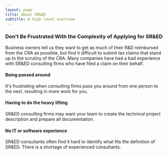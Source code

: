 ```yaml
---
layout: page
title: About SR&ED
subtitle: A high level overview
---
```



### Don’t Be Frustrated With the Complexity of Applying for SR&ED

Business owners tell us they want to get as much of their R&D reimbursed from the CRA as possible, but find it difficult to submit tax claims that stand up to the scrutiny of the CRA. Many companies have had a bad experience with SR&ED consulting firms who have filed a claim on their behalf.

#### Being passed around

It's frustrating when consulting firms pass you around from one person to the next, resulting in more work for you.


#### Having to do the heavy lifting

SR&ED consulting firms may want your team to create the technical project description and prepare all documentation.


#### No IT or software experience


SR&ED consultants often find it hard to identify what fits the definition of SR&ED. There is a shortage of experienced consultants.
